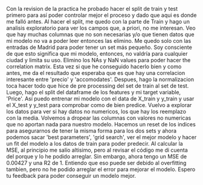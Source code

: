 Con la revision de la practica he probado hacer el split de train y test primero para así poder controlar mejor el proceso y dado que aqui es donde me falló antes. Al hacer el split, me quedo con la parte de Train y hago un analisis exploratorio para ver los campos que, a priori, no me interesan. 
Veo que hay muchas columnas que no son necesarias y/o que tienen datos que mi modelo no va a poder leer entonces las elimino. Me quedo solo con las entradas de Madrid para poder tener un set más pequeño. Soy consciente de que esto significa que mi modelo, entonces, no valdría para cualquier ciudad y limita su uso.
Elimino los NAs y NaN values para poder hacer the correlation matrix. Esta vez si que he conseguido hacerlo bien y como antes, me da el resultado que esperaba que es que hay una correlacion interesante entre 'precio' y 'accomodates'. 
Despues, hago la normalizacion toca hacer todo que hice de pre processing del set de train al set de test. Luego, hago el split del dataframe de los features y mi target variable, 'Price'. Así puedo entrenar mi modelo con el data de X_train y y_train y usar el X_test y y_test para comprobar como de bien predice. 
Vuelvo a explorar los datos para ver si hay datos no numericos, los que hay los reemplazo con la media. Volvemos a dropear las columnas con valores no numericas que no aportan nada para nuestro modelo. Hacemos un reset de los indices para asegurarnos de tener la misma forma para los dos sets y ahora podemos sacar 'best parameters', 'grid search', ver el mejor modelo y hacer un fit del modelo a los datos de train para poder predecir. 
Al calcular la MSE, al principio me salío altisimo, pero al revisar el código me di cuenta del porque y lo he podido arreglar. Sin embargo, ahora tengo un MSE de 0.00427 y una R2 de 1. Entiendo que eso puede ser debido al overfitting tambien, pero no he podido arreglar el error para mejorar el modelo. Espero tu feedback para poder conseguir un modelo mejor. 

